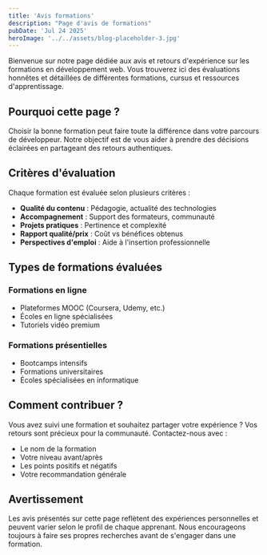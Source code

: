 ```yaml
---
title: 'Avis formations'
description: "Page d'avis de formations"
pubDate: 'Jul 24 2025'
heroImage: '../../assets/blog-placeholder-3.jpg'
---
```


Bienvenue sur notre page dédiée aux avis et retours d'expérience sur les formations en développement web. Vous trouverez ici des évaluations honnêtes et détaillées de différentes formations, cursus et ressources d'apprentissage.

## Pourquoi cette page ?

Choisir la bonne formation peut faire toute la différence dans votre parcours de développeur. Notre objectif est de vous aider à prendre des décisions éclairées en partageant des retours authentiques.

## Critères d'évaluation

Chaque formation est évaluée selon plusieurs critères :
- **Qualité du contenu** : Pédagogie, actualité des technologies
- **Accompagnement** : Support des formateurs, communauté
- **Projets pratiques** : Pertinence et complexité
- **Rapport qualité/prix** : Coût vs bénéfices obtenus
- **Perspectives d'emploi** : Aide à l'insertion professionnelle

## Types de formations évaluées

### Formations en ligne
- Plateformes MOOC (Coursera, Udemy, etc.)
- Écoles en ligne spécialisées
- Tutoriels vidéo premium

### Formations présentielles
- Bootcamps intensifs
- Formations universitaires
- Écoles spécialisées en informatique

## Comment contribuer ?

Vous avez suivi une formation et souhaitez partager votre expérience ? Vos retours sont précieux pour la communauté. Contactez-nous avec :
- Le nom de la formation
- Votre niveau avant/après
- Les points positifs et négatifs
- Votre recommandation générale

## Avertissement

Les avis présentés sur cette page reflètent des expériences personnelles et peuvent varier selon le profil de chaque apprenant. Nous encourageons toujours à faire ses propres recherches avant de s'engager dans une formation.
